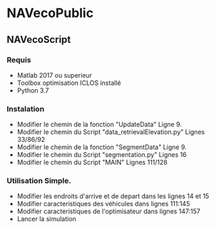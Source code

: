 # NAVecoPublic


## NAVecoScript

### Requis
- Matlab 2017 ou superieur
- Toolbox optimisation ICLOS installé
- Python 3.7

### Instalation
- Modifier le chemin de la fonction "UpdateData" Ligne 9.
- Modifier le chemin du Script "data_retrievalElevation.py" Lignes 33/86/92
- Modifier le chemin de la fonction "SegmentData" Ligne 9.
- Modifier le chemin du Script "segmentation.py" Lignes 16
- Modifier le chemin du Script "MAIN" Lignes 111/128

### Utilisation Simple.
- Modifier les endroits d'arrive et de depart dans les lignes 14 et 15
- Modifier caracteristiques des véhicules dans lignes 111:145
- Modifier caracteristiques de l'optimisateur dans lignes 147:157
- Lancer la simulation
